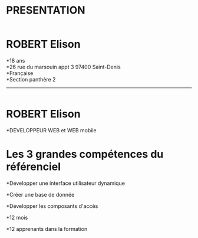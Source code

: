# PRESENTATION
<a href="https://zupimages.net/viewer.php?id=20/27/dy8g.jpg"><img src="https://zupimages.net/up/20/27/dy8g.jpg" alt="" /></a>


<h1>ROBERT Elison</h1>  

*18 ans  
*26 rue du marsouin appt 3 97400 Saint-Denis  
*Française  
*Section panthère 2  

--------------------------------------------------------------------------------------------------------------------------------------------------------------------


<a href="https://zupimages.net/viewer.php?id=20/27/gnol.png"><img src="https://zupimages.net/up/20/27/gnol.png" alt="" /></a>

<h1>ROBERT Elison</h1>

*DEVELOPPEUR WEB et WEB mobile  

<h1>Les 3 grandes compétences du référenciel</h1>  

*Développer une interface utilisateur dynamique    

*Créer une base de donnée    

*Développer les composants d'accès    

*12 mois

*12 apprenants dans la formation  

